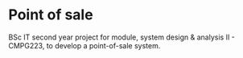 # Point of sale
BSc IT second year project for module, system design &amp; analysis II - CMPG223, to develop a point-of-sale system.
